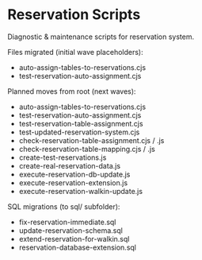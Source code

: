 # Reservation Scripts

Diagnostic & maintenance scripts for reservation system.

Files migrated (initial wave placeholders):
- auto-assign-tables-to-reservations.cjs
- test-reservation-auto-assignment.cjs

Planned moves from root (next waves):
- auto-assign-tables-to-reservations.cjs
- test-reservation-auto-assignment.cjs
- test-reservation-table-assignment.cjs
- test-updated-reservation-system.cjs
- check-reservation-table-assignment.cjs / .js
- check-reservation-table-mapping.cjs / .js
- create-test-reservations.js
- create-real-reservation-data.js
- execute-reservation-db-update.js
- execute-reservation-extension.js
- execute-reservation-walkin-update.js

SQL migrations (to sql/ subfolder):
- fix-reservation-immediate.sql
- update-reservation-schema.sql
- extend-reservation-for-walkin.sql
- reservation-database-extension.sql
